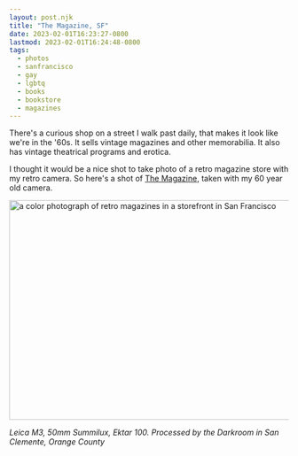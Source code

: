 ```yaml
---
layout: post.njk
title: "The Magazine, SF"
date: 2023-02-01T16:23:27-0800
lastmod: 2023-02-01T16:24:48-0800
tags:
  - photos
  - sanfrancisco
  - gay
  - lgbtq
  - books
  - bookstore
  - magazines
---
```

There's a curious shop on a street I walk past daily, that makes it look like we're in the '60s. It sells vintage magazines and other memorabilia. It also has vintage theatrical programs and erotica.

I thought it would be a nice shot to take photo of a retro magazine store with my retro camera. So here's a shot of [The Magazine](https://themagazinesf.com), taken with my 60 year old camera.

<img src="/img/29916eeafb.jpg" width="600" height="397" alt="a color photograph of retro magazines in a storefront in San Francisco" />

_Leica M3, 50mm Summilux, Ektar 100. Processed by the Darkroom in San Clemente, Orange County_

